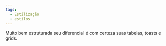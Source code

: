 ```yaml
---
tags:
  - Estilização
  - estilos
---
```

Muito bem estruturada seu diferencial é com certeza suas tabelas, toasts e grids.